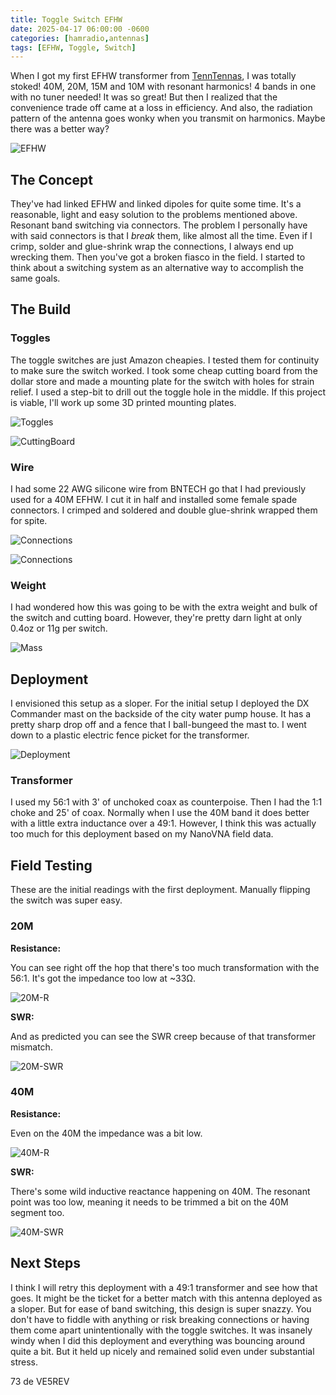 ```yaml
---
title: Toggle Switch EFHW
date: 2025-04-17 06:00:00 -0600
categories: [hamradio,antennas]
tags: [EFHW, Toggle, Switch]
---
```


When I got my first EFHW transformer from [TennTennas](https://www.ebay.com/itm/156648684826), I was totally stoked! 40M, 20M, 15M and 10M with resonant harmonics! 4 bands in one with no tuner needed! It was so great! But then I realized that the convenience trade off came at a loss in efficiency. And also, the radiation pattern of the antenna goes wonky when you transmit on harmonics. Maybe there was a better way?

![EFHW](./assets/Toggle/ToggleEFHW.webp)

## The Concept

They've had linked EFHW and linked dipoles for quite some time. It's a reasonable, light and easy solution to the problems mentioned above. Resonant band switching via connectors. The problem I personally have with said connectors is that I *break* them, like almost all the time. Even if I crimp, solder and glue-shrink wrap the connections, I always end up wrecking them. Then you've got a broken fiasco in the field. I started to think about a switching system as an alternative way to accomplish the same goals.

## The Build

### Toggles

The toggle switches are just Amazon cheapies. I tested them for continuity to make sure the switch worked. I took some cheap cutting board from the dollar store and made a mounting plate for the switch with holes for strain relief. I used a step-bit to drill out the toggle hole in the middle. If this project is viable, I'll work up some 3D printed mounting plates.

![Toggles](./assets/Toggle/Toggle00.webp)

![CuttingBoard](./assets/Toggle/Toggle.webp)

### Wire

I had some 22 AWG silicone wire from BNTECH go that I had previously used for a 40M EFHW. I cut it in half and installed some female spade connectors. I crimped and soldered and double glue-shrink wrapped them for spite. 

![Connections](./assets/Toggle/Toggle01.webp)

![Connections](./assets/Toggle/Toggle02.webp)

### Weight

I had wondered how this was going to be with the extra weight and bulk of the switch and cutting board. However, they're pretty darn light at only 0.4oz or 11g per switch. 

![Mass](./assets/Toggle/Toggle03.webp)

## Deployment

I envisioned this setup as a sloper. For the initial setup I deployed the DX Commander mast on the backside of the city water pump house. It has a pretty sharp drop off and a fence that I ball-bungeed the mast to. I went down to a plastic electric fence picket for the transformer.

![Deployment](./assets/Toggle/Toggle-Sloper.webp)

### Transformer

I used my 56:1 with 3' of unchoked coax as counterpoise. Then I had the 1:1 choke and 25' of coax. Normally when I use the 40M band it does better with a little extra inductance over a 49:1. However, I think this was actually too much for this deployment based on my NanoVNA field data.

## Field Testing

These are the initial readings with the first deployment. Manually flipping the switch was super easy.

### 20M

**Resistance:**

You can see right off the hop that there's too much transformation with the 56:1. It's got the impedance too low at ~33Ω.

![20M-R](./assets/Toggle/TOGGLE_20M-R.webp)

**SWR:**

And as predicted you can see the SWR creep because of that transformer mismatch.

![20M-SWR](./assets/Toggle/TOGGLE_20M-SWR.webp)

### 40M

**Resistance:**

Even on the 40M the impedance was a bit low.

![40M-R](./assets/Toggle/TOGGLE_40M-R.webp)

**SWR:**

There's some wild inductive reactance happening on 40M. The resonant point was too low, meaning it needs to be trimmed a bit on the 40M segment too.

![40M-SWR](./assets/Toggle/TOGGLE_40M-SWR.webp)

## Next Steps

I think I will retry this deployment with a 49:1 transformer and see how that goes. It might be the ticket for a better match with this antenna deployed as a sloper. But for ease of band switching, this design is super snazzy. You don't have to fiddle with anything or risk breaking connections or having them come apart unintentionally with the toggle switches.  It was insanely windy when I did this deployment and everything was bouncing around quite a bit. But it held up nicely and remained solid even under substantial stress.

73 de VE5REV



